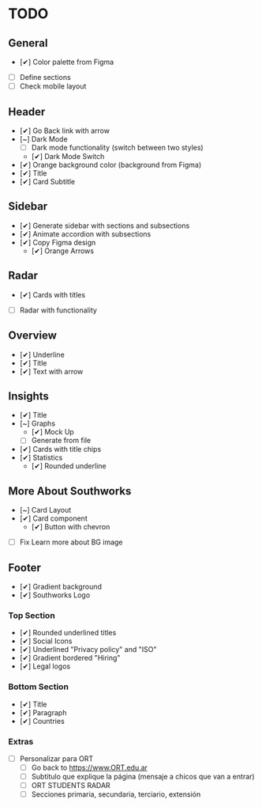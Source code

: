 # TODO

## General

-   [✔] Color palette from Figma
-   [ ] Define sections
-   [ ] Check mobile layout

## Header

-   [✔] Go Back link with arrow
-   [~] Dark Mode
    -   [ ] Dark mode functionality (switch between two styles)
    -   [✔] Dark Mode Switch
-   [✔] Orange background color (background from Figma)
-   [✔] Title
-   [✔] Card Subtitle

## Sidebar

-   [✔] Generate sidebar with sections and subsections
-   [✔] Animate accordion with subsections
-   [✔] Copy Figma design
    -   [✔] Orange Arrows

## Radar

-   [✔] Cards with titles
-   [ ] Radar with functionality

## Overview

-   [✔] Underline
-   [✔] Title
-   [✔] Text with arrow

## Insights

-   [✔] Title
-   [~] Graphs
    -   [✔] Mock Up
    -   [ ] Generate from file
-   [✔] Cards with title chips
-   [✔] Statistics
    -   [✔] Rounded underline

## More About Southworks

-   [~] Card Layout
-   [✔] Card component
    -   [✔] Button with chevron
-   [ ] Fix Learn more about BG image

## Footer

-   [✔] Gradient background
-   [✔] Southworks Logo

### Top Section

-   [✔] Rounded underlined titles
-   [✔] Social Icons
-   [✔] Underlined "Privacy policy" and "ISO"
-   [✔] Gradient bordered "Hiring"
-   [✔] Legal logos

### Bottom Section

-   [✔] Title
-   [✔] Paragraph
-   [✔] Countries

### Extras

-   [ ] Personalizar para ORT
    -   [ ] Go back to https://www.ORT.edu.ar
    -   [ ] Subtitulo que explique la página (mensaje a chicos que van a entrar)
    -   [ ] ORT STUDENTS RADAR
    -   [ ] Secciones primaria, secundaria, terciario, extensión
